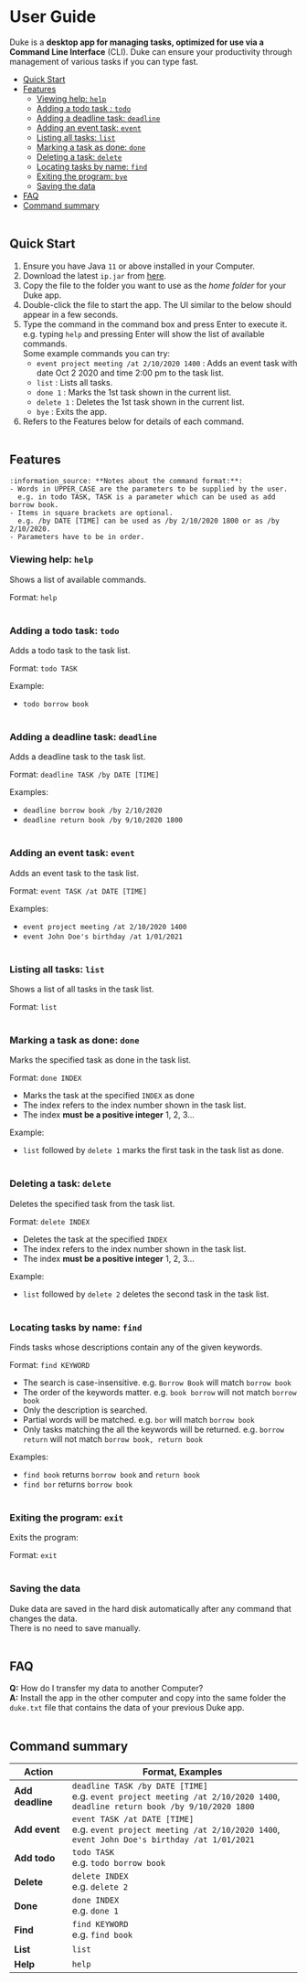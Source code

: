 # User Guide
Duke is a **desktop app for managing tasks, optimized for use via a Command Line Interface** (CLI). Duke can ensure your productivity through management of various tasks if you can type fast.
- [Quick Start](#quick-start)
- [Features](#features)
  - [Viewing help: `help`](#viewing-help-help)
  - [Adding a todo task : `todo`](#adding-a-todo-task-todo)
  - [Adding a deadline task: `deadline`](#adding-a-deadline-task-deadline)
  - [Adding an event task: `event`](#adding-an-event-task-event)
  - [Listing all tasks: `list`](#listing-all-tasks-list)
  - [Marking a task as done: `done`](#marking-a-task-as-done-done)
  - [Deleting a task: `delete`](#deleting-a-task-delete)
  - [Locating tasks by name: `find`](#locating-tasks-by-name-find)
  - [Exiting the program: `bye`](#exiting-the-program-exit)
  - [Saving the data](#saving-the-data)
- [FAQ](#faq)
- [Command summary](#command-summary)
<br/><br/>
## Quick Start
1. Ensure you have Java `11` or above installed in your Computer.
2. Download the latest `ip.jar` from [here]().
3. Copy the file to the folder you want to use as the *home folder* for your Duke app.
4. Double-click the file to start the app. The UI similar to the below should appear in a few seconds.
5. Type the command in the command box and press Enter to execute it. e.g. typing `help` and pressing Enter will show the list of available commands.\
   Some example commands you can try:
   - `event project meeting /at 2/10/2020 1400` : Adds an event task with date Oct 2 2020 and time 2:00 pm to the task list.
   - `list` : Lists all tasks.
   - `done 1` : Marks the 1st task shown in the current list.
   - `delete 1` : Deletes the 1st task shown in the current list.
   - `bye` : Exits the app.
6. Refers to the Features below for details of each command.
<br/><br/>
## Features
```
:information_source: **Notes about the command format:**:
- Words in UPPER_CASE are the parameters to be supplied by the user.
  e.g. in todo TASK, TASK is a parameter which can be used as add borrow book.
- Items in square brackets are optional.
  e.g. /by DATE [TIME] can be used as /by 2/10/2020 1800 or as /by 2/10/2020.
- Parameters have to be in order.
```

### Viewing help: `help`
Shows a list of available commands.

Format: `help`
<br/><br/>
### Adding a todo task: `todo`
Adds a todo task to the task list.

Format: `todo TASK`

Example:
- `todo borrow book`
<br/><br/>
### Adding a deadline task: `deadline`
Adds a deadline task to the task list.

Format: `deadline TASK /by DATE [TIME]`

Examples:
- `deadline borrow book /by 2/10/2020`
- `deadline return book /by 9/10/2020 1800`
<br/><br/>
### Adding an event task: `event`
Adds an event task to the task list.

Format: `event TASK /at DATE [TIME]`

Examples:
- `event project meeting /at 2/10/2020 1400`
- `event John Doe's birthday /at 1/01/2021`
<br/><br/>
### Listing all tasks: `list`
Shows a list of all tasks in the task list.

Format: `list`
<br/><br/>
### Marking a task as done: `done`
Marks the specified task as done in the task list.

Format: `done INDEX`
- Marks the task at the specified `INDEX` as done
- The index refers to the index number shown in the task list.
- The index **must be a positive integer** 1, 2, 3...

Example:
- `list` followed by `delete 1` marks the first task in the task list as done.
<br/><br/>
### Deleting a task: `delete`
Deletes the specified task from the task list.

Format: `delete INDEX`
- Deletes the task at the specified `INDEX`
- The index refers to the index number shown in the task list.
- The index **must be a positive integer** 1, 2, 3...

Example:
- `list` followed by `delete 2` deletes the second task in the task list.
<br/><br/>
### Locating tasks by name: `find`
Finds tasks whose descriptions contain any of the given keywords.

Format: `find KEYWORD`
- The search is case-insensitive. e.g. `Borrow Book` will match `borrow book`
- The order of the keywords matter. e.g. `book borrow` will not match `borrow book`
- Only the description is searched.
- Partial words will be matched. e.g. `bor` will match `borrow book`
- Only tasks matching the all the keywords will be returned. e.g. `borrow return` will not match `borrow book, return book`

Examples:
- `find book` returns `borrow book` and `return book`
- `find bor` returns `borrow book`
<br/><br/>
### Exiting the program: `exit`
Exits the program:

Format: `exit`
<br/><br/>
### Saving the data
Duke data are saved in the hard disk automatically after any command that changes the data.\
There is no need to save manually.
<br/>
<br/>
## FAQ
**Q:** How do I transfer my data to another Computer?\
**A:** Install the app in the other computer and copy into the same folder the `duke.txt` file that contains the data of your previous Duke app.
<br/><br/>
## Command summary
**Action** | **Format, Examples**
---------- | --------------------
**Add deadline** | `deadline TASK /by DATE [TIME]`<br/>e.g. `event project meeting /at 2/10/2020 1400`, `deadline return book /by 9/10/2020 1800`
**Add event** | `event TASK /at DATE [TIME]`<br/>e.g. `event project meeting /at 2/10/2020 1400`, `event John Doe's birthday /at 1/01/2021`
**Add todo** | `todo TASK`<br/>e.g. `todo borrow book`
**Delete** | `delete INDEX`<br/>e.g. `delete 2`
**Done** | `done INDEX`<br/>e.g. `done 1`
**Find** | `find KEYWORD`<br/>e.g. `find book`
**List** | `list`
**Help** | `help`